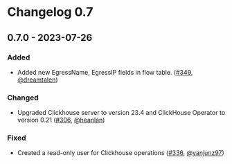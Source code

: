 # Changelog 0.7

## 0.7.0 - 2023-07-26

### Added

- Added new EgressName, EgressIP fields in flow table. ([#349](https://github.com/antrea-io/theia/pull/349), [@dreamtalen])

### Changed

- Upgraded Clickhouse server to version 23.4 and ClickHouse Operator to version 0.21 ([#306](https://github.com/antrea-io/theia/pull/306), [@heanlan])

### Fixed

- Created a read-only user for Clickhouse operations ([#336](https://github.com/antrea-io/theia/pull/336), [@yanjunz97])


[@heanlan]: https://github.com/heanlan
[@yanjunz97]: https://github.com/yanjunz97
[@dreamtalen]: https://github.com/dreamtalen